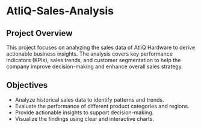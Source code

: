 # AtliQ-Sales-Analysis
## Project Overview
This project focuses on analyzing the sales data of AtliQ Hardware to derive actionable business insights. The analysis covers key performance indicators (KPIs), sales trends, and customer segmentation to help the company improve decision-making and enhance overall sales strategy.

## Objectives
- Analyze historical sales data to identify patterns and trends.
- Evaluate the performance of different product categories and regions.
- Provide actionable insights to support decision-making.
- Visualize the findings using clear and interactive charts.
